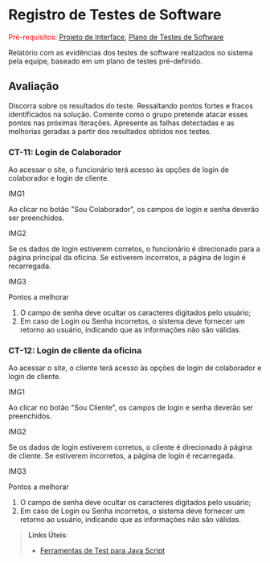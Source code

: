 # Registro de Testes de Software

<span style="color:red">Pré-requisitos: <a href="3-Projeto de Interface.md"> Projeto de Interface</a></span>, <a href="8-Plano de Testes de Software.md"> Plano de Testes de Software</a>

Relatório com as evidências dos testes de software realizados no sistema pela equipe, baseado em um plano de testes pré-definido.

## Avaliação

Discorra sobre os resultados do teste. Ressaltando pontos fortes e fracos identificados na solução. Comente como o grupo pretende atacar esses pontos nas próximas iterações. Apresente as falhas detectadas e as melhorias geradas a partir dos resultados obtidos nos testes.


### CT-11: Login de Colaborador

Ao acessar o site, o funcionário terá acesso às opções de login de colaborador e login de cliente. 

IMG1

Ao clicar no botão "Sou Colaborador", os campos de login e senha deverão ser preenchidos.

IMG2

Se os dados de login estiverem corretos, o funcionário é direcionado para a página principal da oficina. Se estiverem incorretos, a página de login é recarregada.

IMG3

Pontos a melhorar

1) O campo de senha deve ocultar os caracteres digitados pelo usuário;
2) Em caso de Login ou Senha incorretos, o sistema deve fornecer um retorno ao usuário, indicando que as informações não são válidas.

### CT-12: Login de cliente da oficina

Ao acessar o site, o cliente terá acesso às opções de login de colaborador e login de cliente. 

IMG1

Ao clicar no botão "Sou Cliente", os campos de login e senha deverão ser preenchidos.

IMG2

Se os dados de login estiverem corretos, o cliente é direcionado à página de cliente. Se estiverem incorretos, a página de login é recarregada.

IMG3

Pontos a melhorar

1) O campo de senha deve ocultar os caracteres digitados pelo usuário;
2) Em caso de Login ou Senha incorretos, o sistema deve fornecer um retorno ao usuário, indicando que as informações não são válidas.



> **Links Úteis**:
> - [Ferramentas de Test para Java Script](https://geekflare.com/javascript-unit-testing/)
